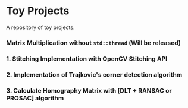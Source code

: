 # Toy Projects
A repository of toy projects.

### Matrix Multiplication without `std::thread` (Will be released)
### 1. Stitching Implementation with OpenCV Stitching API
### 2. Implementation of Trajkovic's corner detection algorithm
### 3. Calculate Homography Matrix with [DLT + RANSAC or PROSAC] algorithm

